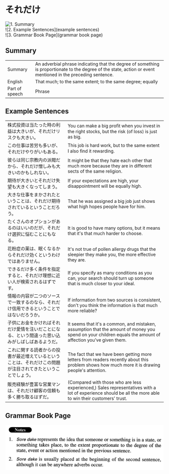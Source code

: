 # それだけ

![1. Summary](summary)<br>
![2. Example Sentences](example sentences)<br>
![3. Grammar Book Page](grammar book page)<br>


## Summary

<table><tr>   <td>Summary</td>   <td>An adverbial phrase indicating that the degree of something is proportionate to the degree of the state, action or event mentioned in the preceding sentence.</td></tr><tr>   <td>English</td>   <td>That much; to the same extent; to the same degree; equally</td></tr><tr>   <td>Part of speech</td>   <td>Phrase</td></tr></table>

## Example Sentences

<table><tr>   <td>株式投資は当たった時の利益は大きいが、それだけリスクも大きい。</td>   <td>You can make a big proﬁt when you invest in the right stocks, but the risk (of loss) is just as big.</td></tr><tr>   <td>この仕事は苦労も多いが、それだけやりがいもある。</td>   <td>This job is hard work, but to the same extent I also ﬁnd it rewarding.</td></tr><tr>   <td>彼らは同じ宗教内の派閥だから、それだけ憎しみも大きいのかもしれない。</td>   <td>It might be that they hate each other that much more because they are in different sects of the same religion.</td></tr><tr>   <td>期待が大きいとそれだけ失望も大きくなってしまう。</td>   <td>If your expectations are high, your disappointment will be equally high.</td></tr><tr>   <td>大きな仕事をまかされたということは、それだけ期待されているということだろう。</td>   <td>That he was assigned a big job just shows what high hopes people have for him.</td></tr><tr>   <td>たくさんのオプションがあるのはいいのだが、それだけ選択に悩むことにもなる。</td>   <td>It is good to have many options, but it means that it's that much harder to choose.</td></tr><tr>   <td>花粉症の薬は、眠くなるからそれだけ効くというわけではありません。</td>   <td>It's not true of pollen allergy drugs that the sleepier they make you, the more effective they are.</td></tr><tr>   <td>できるだけ多く条件を指定すると、それだけ理想に近い人が検索されるはずです。</td>   <td>If you specify as many conditions as you can, your search should turn up someone that is much closer to your ideal.</td></tr><tr>   <td>情報の内容が二つのソースで一致するのなら、それだけ信用できるということではないだろうか。</td>   <td>If information from two sources is consistent, don't you think the information is that much more reliable?</td></tr><tr>   <td>子供にお金をかければそれだけ愛情を注いだことになる、という間違った思い込みがしばしばあるようだ。</td>   <td>It seems that it's a common, and mistaken, assumption that the amount of money you spend on your children equals the amount of affection you've given them.</td></tr><tr>   <td>これに関する読者からの投書が最近増えているということは、それだけこの問題が注目されてきたということでしょう。</td>   <td>The fact that we have been getting more letters from readers recently about this problem shows how much more it is drawing people's attention.</td></tr><tr>   <td>販売経験が豊富な営業マンは、それだけ顧客の信頼も多く勝ち取るはずだ。</td>   <td>(Compared with those who are less experienced,) Sales representatives with a lot of experience should be all the more able to win their customers' trust.</td></tr></table>

## Grammar Book Page

![](../img/Advancedそれだけ.png)


